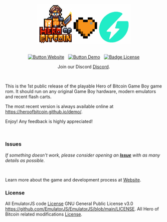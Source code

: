 <div align = center>
<img width = 300 src = css/hob_geyser.png>
<br>
<br>

[![Button Website]][Website] 
[![Button Demo]][Demo] 
[![Badge License]][License]

Join our Discord [Discord](https://discord.com/invite/HpqAgSVm6M).

</div>
<br>

This is the 1st public release of the playable Hero of Bitcoin Game Boy game rom. It should run on any original Game Boy hardware, modern emulators and recent flash carts.

The most recent version is always available online at https://heroofbitcoin.github.io/demo/.

Enjoy! Any feedback is highly appreciated!

<br>

### Issues

*If something doesn't work, please consider opening an* ***[Issue]*** *with as many details as possible.*

<br>

Learn more about the game and development process at [Website].	

### License

All EmulatorJS code [License] GNU General Public License v3.0 https://github.com/EmulatorJS/EmulatorJS/blob/main/LICENSE. All Hero of Bitcoin related modifications [License].


<!-- QUICKLINKS --->

[License]: LICENSE
[Issue]: https://github.com/heroofbitcoin/demo/issues
[Website]: https://geyser.fund/project/heroofbitcoin
[Demo]: https://heroofbitcoin.github.io/demo/
[Button Demo]: https://img.shields.io/badge/Demo-528116?style=for-the-badge
[Button Website]: https://img.shields.io/badge/Website-736e9b?style=for-the-badge
[Badge License]: https://img.shields.io/badge/License-GPLv3-blue.svg?style=for-the-badge